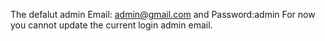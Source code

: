 The defalut admin Email: admin@gmail.com and Password:admin
For now you cannot update the current login admin email.
